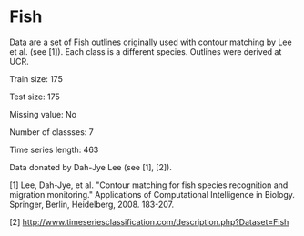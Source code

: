 # Fish

Data are a set of Fish outlines originally used with contour matching by Lee et al. (see [1]). Each class is a different species. Outlines were derived at UCR.

Train size: 175

Test size: 175

Missing value: No

Number of classses: 7

Time series length: 463

Data donated by Dah-Jye Lee (see [1], [2]).

[1] Lee, Dah-Jye, et al. "Contour matching for fish species recognition and migration monitoring." Applications of Computational Intelligence in Biology. Springer, Berlin, Heidelberg, 2008. 183-207.

[2] http://www.timeseriesclassification.com/description.php?Dataset=Fish
